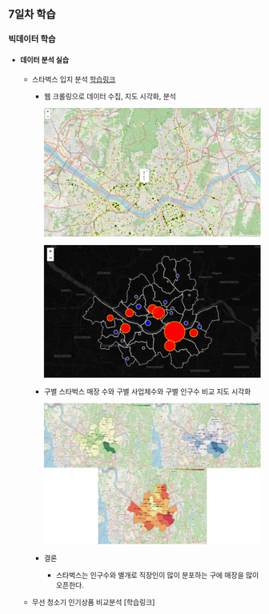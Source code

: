 ## 7일차 학습
### 빅데이터 학습

- #### 데이터 분석 실습
    - 스타벅스 입지 분석 [학습링크](https://github.com/KangJeongTaek/bigdata-analysis-2024/blob/main/day07/da16_스타벅스_매장_입지분석.ipynb)
        - 웹 크롤링으로 데이터 수집, 지도 시각화, 분석

            ![스타벅스 매장 위치 지도 시각화](https://raw.githubusercontent.com/KangJeongTaek/bigdata-analysis-2024/main/images/ba010.png)

            ![스타벅스 구별 서클 마커](https://raw.githubusercontent.com/KangJeongTaek/bigdata-analysis-2024/main/images/ba011.png)


        - 구별 스타벅스 매장 수와 구별 사업체수와 구별 인구수 비교 지도 시각화

            ![비교](https://raw.githubusercontent.com/KangJeongTaek/bigdata-analysis-2024/main/images/ba015.png)

        - 결론
            - 스타벅스는 인구수와 별개로 직장인이 많이 분포하는 구에 매장을 많이 오픈한다.

    
    - 무선 청소기 인기상품 비교분석 [학습링크]

        
        